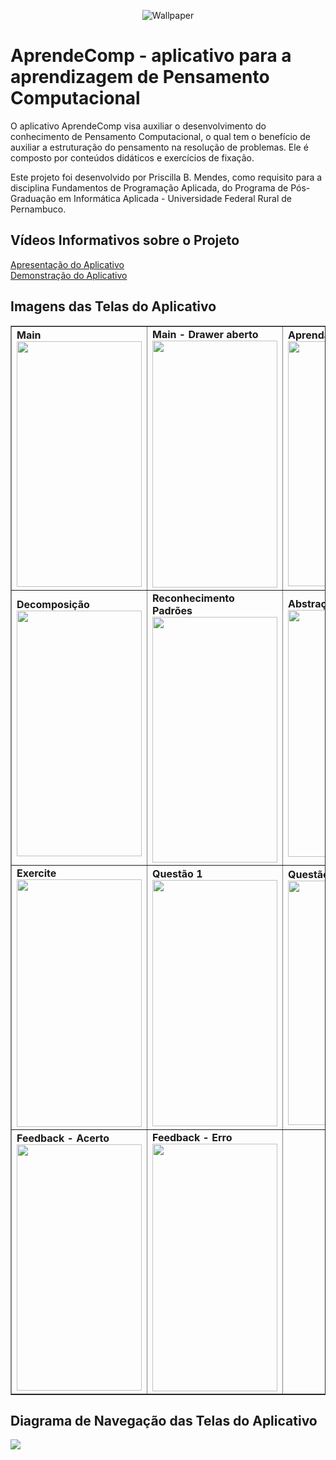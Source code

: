 <p align="center"><img src="https://i.imgur.com/ws5fSycm.png" alt="Wallpaper"></p>
<h1 id="aprendecomp-aplicativo-para-a-aprendizagem-de-pensamento-computacional">AprendeComp - aplicativo para a aprendizagem de Pensamento Computacional</h1>
<p>O aplicativo AprendeComp visa auxiliar o desenvolvimento do conhecimento de Pensamento Computacional, o qual tem o benefício de auxiliar a estruturação do pensamento na resolução de problemas. Ele é composto por conteúdos didáticos e exercícios de fixação.</p>
<p>Este projeto foi desenvolvido por Priscilla B. Mendes, como requisito para a disciplina Fundamentos de Programação Aplicada, do Programa de Pós-Graduação em Informática Aplicada - Universidade Federal Rural de Pernambuco.</p>
<h2>Vídeos Informativos sobre o Projeto</h2>
<a href="https://www.youtube.com/watch?v=52n_fQalfZI" target="_blank">Apresentação do Aplicativo</a><br>
<a href="https://drive.google.com/file/d/1Qfdbmszk11YIuxGMQnOlS3U5EYXUGI7S/view?usp=sharing" target="_blank">Demonstração do Aplicativo</a><!--<br>
<h2>Play Store</h2>
<a>Link para a página do aplicativo na Google Play Store</a><br>-->
<h2>Imagens das Telas do Aplicativo</h2>
<table style="border-collapse: collapse; width: 100%;" border="1">
<tbody>
<tr>
<td style="width: 25%;"><strong>Main</strong><br><img src="https://i.imgur.com/zhgx9C2.png" alt="" width="200" height="393" /></td>
<td style="width: 25%;"><strong>Main - Drawer aberto</strong><br><img src="https://i.imgur.com/UuGyjSo.png" alt="" width="200" height="395" /></td>
<td style="width: 25%;"><strong>Aprenda</strong><br><img src="https://i.imgur.com/yUuDzZ3.png" alt="" width="200" height="392" /></td>
<td style="width: 25%;"><strong>Cr&eacute;ditos</strong><br><img src="https://i.imgur.com/lKfzuYx.png" alt="" width="200" height="394" /></td>
</tr>
<tr>
<td style="width: 25%;"><strong>Decomposi&ccedil;&atilde;o</strong><br><img src="https://i.imgur.com/JUlhrJU.png" alt="" width="200" height="393" /></td>
<td style="width: 25%;"><strong>Reconhecimento Padr&otilde;es</strong><br><img src="https://i.imgur.com/ap1OOxf.png" alt="" width="200" height="393" /></td>
<td style="width: 25%;"><strong>Abstra&ccedil;&atilde;o</strong><br><img src="https://i.imgur.com/d5LQoHX.png" alt="" width="200" height="395" /></td>
<td style="width: 25%;"><strong>Algoritmo</strong><br><img src="https://i.imgur.com/4ckupAg.png" alt="" width="200" height="393" /></td>
</tr>
<tr>
<td style="width: 25%;"><strong>Exercite</strong><br><img src="https://i.imgur.com/IGJbrbc.png" alt="" width="200" height="396" /></td>
<td style="width: 25%;"><strong>Quest&atilde;o 1</strong><br><img src="https://i.imgur.com/XJwj01I.png" alt="" width="200" height="394" /></td>
<td style="width: 25%;"><strong>Quest&atilde;o 2</strong><br><img src="https://i.imgur.com/A2g9hT7.png" alt="" width="200" height="391" /></td>
<td style="width: 25%;"><strong>Quest&atilde;o 3</strong><br><img src="https://i.imgur.com/u6bytre.png" alt="" width="200" height="393" /></td>
</tr>
<tr>
<td style="width: 25%;"><strong>Feedback - Acerto</strong><br><img src="https://i.imgur.com/PPovcGf.png" alt="" width="200" height="394" /></td>
<td style="width: 25%;"><strong>Feedback - Erro</strong><br><img src="https://i.imgur.com/JExdq4e.png" alt="" width="200" height="396" /></td>
</tr>
</tbody>
</table>
<h2>Diagrama de Navegação das Telas do Aplicativo</h2>
<p align="left"><img src="https://i.imgur.com/gCC6Mv8.png"></p>
